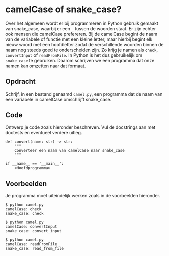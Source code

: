 # camelCase of snake_case?

Over het algemeen wordt er bij programmeren in Python gebruik gemaakt van snake_case, waarbij er een `_` tussen de woorden staat. Er zijn echter ook mensen die camelCase prefereren.
Bij de camelCase begint de naam van de variabele of functie met een kleine letter, maar hierbij begint elk nieuw woord met een hoofdletter zodat de verschillende woorden binnen de naam nog steeds goed te onderscheiden zijn.
Zo krijg je namen als `check`, `convertInput` of `readFromFile`.
In Python is het dus gebruikelijk om `snake_case` te gebruiken. Daarom schrijven we een programma dat onze namen kan omzetten naar dat formaat.

## Opdracht

Schrijf, in een bestand genaamd `camel.py`, een programma dat de naam van een variabele in camelCase omschrijft snake_case.

## Code

Ontwerp je code zoals hieronder beschreven. Vul de docstrings aan met doctests en eventueel verdere uitleg.

    def convert(name: str) -> str:
        """
        Converteer een naam van camelCase naar snake_case
        """

    if __name__ == '__main__':
        <Hoofdprogramma>

## Voorbeelden

Je programma moet uiteindelijk werken zoals in de voorbeelden hieronder.

    $ python camel.py
    camelCase: check
    snake_case: check

    $ python camel.py
    camelCase: convertInput
    snake_case: convert_input

    $ python camel.py
    camelCase: readFromFile
    snake_case: read_from_file
